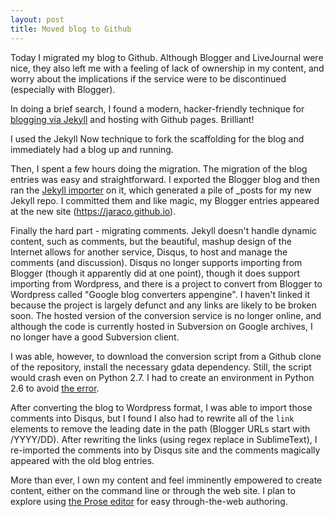 ```yaml
---
layout: post
title: Moved blog to Github
---
```


Today I migrated my blog to Github. Although Blogger and LiveJournal were nice, they also left me with a feeling of lack of ownership in my content, and worry about the implications if the service were to be discontinued (especially with Blogger).

In doing a brief search, I found a modern, hacker-friendly technique for [blogging via Jekyll](https://www.smashingmagazine.com/2014/08/build-blog-jekyll-github-pages/) and hosting with Github pages. Brilliant!

I used the Jekyll Now technique to fork the scaffolding for the blog and immediately had a blog up and running.

Then, I spent a few hours doing the migration. The migration of the blog entries was easy and straightforward. I exported the Blogger blog and then ran the [Jekyll importer](https://import.jekyllrb.com/docs/blogger/) on it, which generated a pile of _posts for my new Jekyll repo. I committed them and like magic, my Blogger entries appeared at the new site (https://jaraco.github.io).

Finally the hard part - migrating comments. Jekyll doesn't handle dynamic content, such as comments, but the beautiful, mashup design of the Internet allows for another service, Disqus, to host and manage the comments (and discussion). Disqus no longer supports importing from Blogger (though it apparently did at one point), though it does support importing from Wordpress, and there is a project to convert from Blogger to Wordpress called "Google blog converters appengine". I haven't linked it because the project is largely defunct and any links are likely to be broken soon. The hosted version of the conversion service is no longer online, and although the code is currently hosted in Subversion on Google archives, I no longer have a good Subversion client.

I was able, however, to download the conversion script from a Github clone of the repository, install the necessary gdata dependency. Still, the script would crash even on Python 2.7. I had to create an environment in Python 2.6 to avoid [the error](https://github.com/vitaliyborodin/google-blog-converters-appengine/issues/77).

After converting the blog to Wordpress format, I was able to import those comments into Disqus, but I found I also had to rewrite all of the `link` elements to remove the leading date in the path (Blogger URLs start with /YYYY/DD). After rewriting the links (using regex replace in SublimeText), I re-imported the comments into by Disqus site and the comments magically appeared with the old blog entries.

More than ever, I own my content and feel imminently empowered to create content, either on the command line or through the web site. I plan to explore using [the Prose editor](http://prose.io/) for easy through-the-web authoring.
